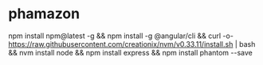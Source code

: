 # phamazon
npm install npm@latest -g &&
npm install -g @angular/cli &&
curl -o- https://raw.githubusercontent.com/creationix/nvm/v0.33.11/install.sh | bash &&
nvm install node &&
npm install express &&
npm install phantom --save
